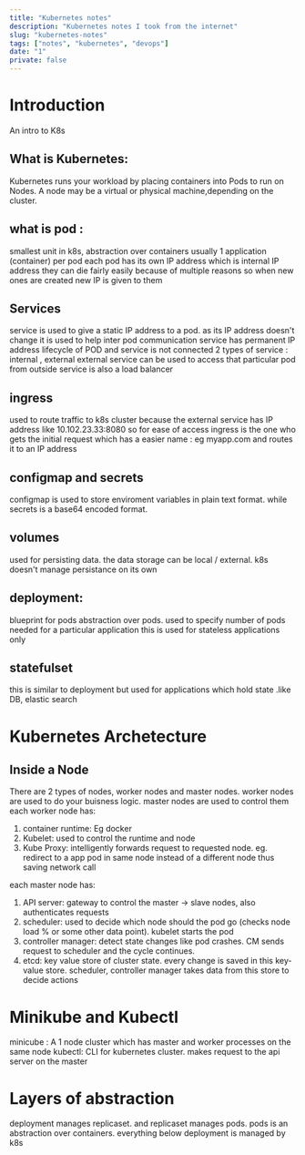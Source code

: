 ```yaml
---
title: "Kubernetes notes"
description: "Kubernetes notes I took from the internet"
slug: "kubernetes-notes"
tags: ["notes", "kubernetes", "devops"]
date: "1"
private: false
---
```


# Introduction
An intro to K8s

## What is Kubernetes:
Kubernetes runs your workload by placing containers into Pods to run on Nodes. A node may be a virtual or physical machine,depending on the cluster.

## what is pod : 
smallest unit in k8s, abstraction over containers
usually 1 application (container) per pod
each pod has its own IP address which is internal IP address
they can die fairly easily because of multiple reasons so when new ones are created new IP is given to them


## Services
service is used to give a static IP address to a pod. 
as its IP address doesn't change it is used to help inter pod communication
service has permanent IP address
lifecycle of POD and service is not connected 
2 types of service : 
internal , external
external service can be used to access that particular pod from outside
service is also a load balancer


## ingress
used to route traffic to k8s cluster
because the external service has IP address like 10.102.23.33:8080 so for ease of access ingress is the one who gets the initial request which has a easier name : eg myapp.com and routes it to an IP address


## configmap and secrets
configmap is used to store enviroment variables in plain text format. while secrets is a base64 encoded format.


## volumes
used for persisting data. the data storage can be local / external. k8s doesn't manage persistance on its own


## deployment:
blueprint for pods 
abstraction over pods. used to specify number of pods needed for a particular application
this is used for stateless applications only


## statefulset
this is similar to deployment but used for applications which hold state .like DB, elastic search 



# Kubernetes Archetecture

## Inside a Node
There are 2 types of nodes, worker nodes and master nodes. worker nodes are used to do your buisness logic. master nodes are used to control them
each worker node has: 
1. container runtime: Eg docker
2. Kubelet: used to control the runtime and node
3. Kube Proxy: intelligently forwards request to requested node. eg. redirect to a app pod in same node instead of a different node thus saving network call

each master node has:
1. API server: gateway to control the master -> slave nodes, also authenticates requests
2. scheduler: used to decide which node should the pod go (checks node load % or some other data point). kubelet starts the pod
3. controller manager: detect state changes like pod crashes. CM sends request to scheduler and the cycle continues.
4. etcd: key value store of cluster state. every change is saved in this key-value store. scheduler, controller manager takes data from this store to decide actions


# Minikube and Kubectl
minicube : A 1 node cluster which has master and worker processes on the same node
kubectl: CLI for kubernetes cluster. makes request to the api server on the master

# Layers of abstraction
deployment manages replicaset. and replicaset manages pods. pods is an abstraction over containers.
everything below deployment is managed by k8s








